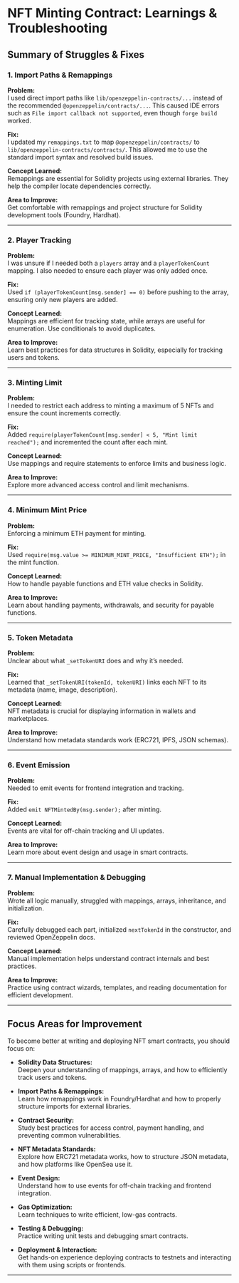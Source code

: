 # NFT Minting Contract: Learnings & Troubleshooting

## Summary of Struggles & Fixes

### 1. **Import Paths & Remappings**
**Problem:**  
I used direct import paths like `lib/openzeppelin-contracts/...` instead of the recommended `@openzeppelin/contracts/...`. This caused IDE errors such as `File import callback not supported`, even though `forge build` worked.

**Fix:**  
I updated my `remappings.txt` to map `@openzeppelin/contracts/` to `lib/openzeppelin-contracts/contracts/`. This allowed me to use the standard import syntax and resolved build issues.

**Concept Learned:**  
Remappings are essential for Solidity projects using external libraries. They help the compiler locate dependencies correctly.

**Area to Improve:**  
Get comfortable with remappings and project structure for Solidity development tools (Foundry, Hardhat).

---

### 2. **Player Tracking**
**Problem:**  
I was unsure if I needed both a `players` array and a `playerTokenCount` mapping. I also needed to ensure each player was only added once.

**Fix:**  
Used `if (playerTokenCount[msg.sender] == 0)` before pushing to the array, ensuring only new players are added.

**Concept Learned:**  
Mappings are efficient for tracking state, while arrays are useful for enumeration. Use conditionals to avoid duplicates.

**Area to Improve:**  
Learn best practices for data structures in Solidity, especially for tracking users and tokens.

---

### 3. **Minting Limit**
**Problem:**  
I needed to restrict each address to minting a maximum of 5 NFTs and ensure the count increments correctly.

**Fix:**  
Added `require(playerTokenCount[msg.sender] < 5, "Mint limit reached");` and incremented the count after each mint.

**Concept Learned:**  
Use mappings and require statements to enforce limits and business logic.

**Area to Improve:**  
Explore more advanced access control and limit mechanisms.

---

### 4. **Minimum Mint Price**
**Problem:**  
Enforcing a minimum ETH payment for minting.

**Fix:**  
Used `require(msg.value >= MINIMUM_MINT_PRICE, "Insufficient ETH");` in the mint function.

**Concept Learned:**  
How to handle payable functions and ETH value checks in Solidity.

**Area to Improve:**  
Learn about handling payments, withdrawals, and security for payable functions.

---

### 5. **Token Metadata**
**Problem:**  
Unclear about what `_setTokenURI` does and why it’s needed.

**Fix:**  
Learned that `_setTokenURI(tokenId, tokenURI)` links each NFT to its metadata (name, image, description).

**Concept Learned:**  
NFT metadata is crucial for displaying information in wallets and marketplaces.

**Area to Improve:**  
Understand how metadata standards work (ERC721, IPFS, JSON schemas).

---

### 6. **Event Emission**
**Problem:**  
Needed to emit events for frontend integration and tracking.

**Fix:**  
Added `emit NFTMintedBy(msg.sender);` after minting.

**Concept Learned:**  
Events are vital for off-chain tracking and UI updates.

**Area to Improve:**  
Learn more about event design and usage in smart contracts.

---

### 7. **Manual Implementation & Debugging**
**Problem:**  
Wrote all logic manually, struggled with mappings, arrays, inheritance, and initialization.

**Fix:**  
Carefully debugged each part, initialized `nextTokenId` in the constructor, and reviewed OpenZeppelin docs.

**Concept Learned:**  
Manual implementation helps understand contract internals and best practices.

**Area to Improve:**  
Practice using contract wizards, templates, and reading documentation for efficient development.

---

## Focus Areas for Improvement

To become better at writing and deploying NFT smart contracts, you should focus on:

- **Solidity Data Structures:**  
  Deepen your understanding of mappings, arrays, and how to efficiently track users and tokens.

- **Import Paths & Remappings:**  
  Learn how remappings work in Foundry/Hardhat and how to properly structure imports for external libraries.

- **Contract Security:**  
  Study best practices for access control, payment handling, and preventing common vulnerabilities.

- **NFT Metadata Standards:**  
  Explore how ERC721 metadata works, how to structure JSON metadata, and how platforms like OpenSea use it.

- **Event Design:**  
  Understand how to use events for off-chain tracking and frontend integration.

- **Gas Optimization:**  
  Learn techniques to write efficient, low-gas contracts.

- **Testing & Debugging:**  
  Practice writing unit tests and debugging smart contracts.

- **Deployment & Interaction:**  
  Get hands-on experience deploying contracts to testnets and interacting with them using scripts or frontends.

---